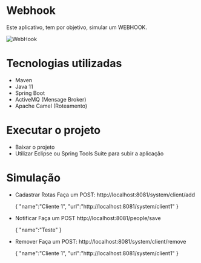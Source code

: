 # Webhook

Este aplicativo, tem por objetivo, simular um WEBHOOK.

![WebHook](https://user-images.githubusercontent.com/12238427/112841699-2c14ca00-9077-11eb-9783-639c056e6519.png)


# Tecnologias utilizadas

- Maven
- Java 11
- Spring Boot
- ActiveMQ (Mensage Broker)
- Apache Camel (Roteamento)

# Executar o projeto

- Baixar o projeto
- Utilizar Eclipse ou Spring Tools Suite para subir a aplicação

# Simulação

- Cadastrar Rotas
  Faça um POST:
  http://localhost:8081/system/client/add
 
  {
   "name":"Cliente 1",
   "url":"http://localhost:8081/system/client1"
  }

- Notificar
  Faça um POST
  http://localhost:8081/people/save

  {
    "name":"Teste"
  }

- Remover
  Faça um POST:
  http://localhost:8081/system/client/remove
  
  {
    "name":"Cliente 1",
    "url":"http://localhost:8081/system/client1"
  }
  
